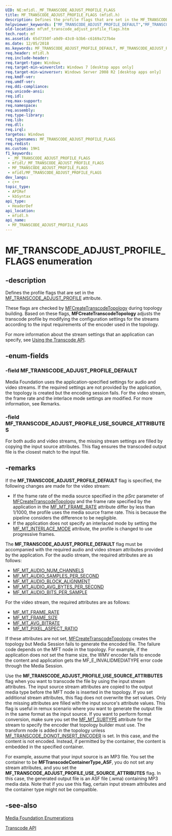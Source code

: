 ```yaml
---
UID: NE:mfidl._MF_TRANSCODE_ADJUST_PROFILE_FLAGS
title: MF_TRANSCODE_ADJUST_PROFILE_FLAGS (mfidl.h)
description: Defines the profile flags that are set in the MF_TRANSCODE_ADJUST_PROFILE attribute.
helpviewer_keywords: ["MF_TRANSCODE_ADJUST_PROFILE_DEFAULT","MF_TRANSCODE_ADJUST_PROFILE_FLAGS","MF_TRANSCODE_ADJUST_PROFILE_FLAGS enumeration [Media Foundation]","MF_TRANSCODE_ADJUST_PROFILE_USE_SOURCE_ATTRIBUTES","mf.mf_transcode_adjust_profile_flags","mfidl/MF_TRANSCODE_ADJUST_PROFILE_DEFAULT","mfidl/MF_TRANSCODE_ADJUST_PROFILE_FLAGS","mfidl/MF_TRANSCODE_ADJUST_PROFILE_USE_SOURCE_ATTRIBUTES"]
old-location: mf\mf_transcode_adjust_profile_flags.htm
tech.root: mf
ms.assetid: 65d7350f-a9d9-43c0-b3b6-c6169a727b4e
ms.date: 12/05/2018
ms.keywords: MF_TRANSCODE_ADJUST_PROFILE_DEFAULT, MF_TRANSCODE_ADJUST_PROFILE_FLAGS, MF_TRANSCODE_ADJUST_PROFILE_FLAGS enumeration [Media Foundation], MF_TRANSCODE_ADJUST_PROFILE_USE_SOURCE_ATTRIBUTES, mf.mf_transcode_adjust_profile_flags, mfidl/MF_TRANSCODE_ADJUST_PROFILE_DEFAULT, mfidl/MF_TRANSCODE_ADJUST_PROFILE_FLAGS, mfidl/MF_TRANSCODE_ADJUST_PROFILE_USE_SOURCE_ATTRIBUTES
req.header: mfidl.h
req.include-header: 
req.target-type: Windows
req.target-min-winverclnt: Windows 7 [desktop apps only]
req.target-min-winversvr: Windows Server 2008 R2 [desktop apps only]
req.kmdf-ver: 
req.umdf-ver: 
req.ddi-compliance: 
req.unicode-ansi: 
req.idl: 
req.max-support: 
req.namespace: 
req.assembly: 
req.type-library: 
req.lib: 
req.dll: 
req.irql: 
targetos: Windows
req.typenames: MF_TRANSCODE_ADJUST_PROFILE_FLAGS
req.redist: 
ms.custom: 19H1
f1_keywords:
 - _MF_TRANSCODE_ADJUST_PROFILE_FLAGS
 - mfidl/_MF_TRANSCODE_ADJUST_PROFILE_FLAGS
 - MF_TRANSCODE_ADJUST_PROFILE_FLAGS
 - mfidl/MF_TRANSCODE_ADJUST_PROFILE_FLAGS
dev_langs:
 - c++
topic_type:
 - APIRef
 - kbSyntax
api_type:
 - HeaderDef
api_location:
 - mfidl.h
api_name:
 - MF_TRANSCODE_ADJUST_PROFILE_FLAGS
---
```


# MF_TRANSCODE_ADJUST_PROFILE_FLAGS enumeration


## -description

Defines the profile flags that are set in the <a href="/windows/desktop/medfound/mf-transcode-adjust-profile">MF_TRANSCODE_ADJUST_PROFILE</a> attribute.

These flags are checked by <a href="/windows/desktop/api/mfidl/nf-mfidl-mfcreatetranscodetopology">MFCreateTranscodeTopology</a> during topology building. Based on these flags, <b>MFCreateTranscodeTopology</b> adjusts the  transcode profile by modifying the configuration settings for the streams according to the input requirements of the encoder used in the topology. 

For more information about the stream settings that an application can specify, see <a href="/windows/desktop/medfound/fast-transcode-objects">Using the Transcode API</a>.

## -enum-fields

### -field MF_TRANSCODE_ADJUST_PROFILE_DEFAULT

Media Foundation uses the application-specified settings for audio and video streams. If the required settings are not provided by the application, the topology is created but the encoding session fails. For the video stream, the frame rate and the interlace mode settings are modified. For more information, see Remarks.

### -field MF_TRANSCODE_ADJUST_PROFILE_USE_SOURCE_ATTRIBUTES

For both audio and video streams, the missing stream settings are filled by copying the input source attributes. This flag ensures the transcoded output file is the closest match to the input file.

## -remarks

If the <b>MF_TRANSCODE_ADJUST_PROFILE_DEFAULT</b> flag is specified, the following changes are made for the video stream:

<ul>
<li>If the frame rate of the media source specified in the <i>pSrc</i> parameter of  <a href="/windows/desktop/api/mfidl/nf-mfidl-mfcreatetranscodetopology">MFCreateTranscodeTopology</a> and the frame rate specified by the application in the <a href="/windows/desktop/medfound/mf-mt-frame-rate-attribute">MF_MT_FRAME_RATE</a> attribute differ by less than 1/1000, the profile uses the media source frame rate. This is because the pipeline considers the difference to be negligible.</li>
<li>If the application does not specify an interlaced mode by setting the <a href="/windows/desktop/medfound/mf-mt-interlace-mode-attribute">MF_MT_INTERLACE_MODE</a> attribute, the profile is changed to use progressive frames.</li>
</ul>
The <b>MF_TRANSCODE_ADJUST_PROFILE_DEFAULT</b> flag must be accompanied with the required audio and video stream attributes provided by the application. For the audio stream, the required attributes are as follows:

<ul>
<li>
<a href="/windows/desktop/medfound/mf-mt-audio-num-channels-attribute">MF_MT_AUDIO_NUM_CHANNELS</a>
</li>
<li>
<a href="/windows/desktop/medfound/mf-mt-audio-samples-per-second-attribute">MF_MT_AUDIO_SAMPLES_PER_SECOND</a>
</li>
<li>
<a href="/windows/desktop/medfound/mf-mt-audio-block-alignment-attribute">MF_MT_AUDIO_BLOCK_ALIGNMENT</a>
</li>
<li>
<a href="/windows/desktop/medfound/mf-mt-audio-avg-bytes-per-second-attribute">MF_MT_AUDIO_AVG_BYTES_PER_SECOND</a>
</li>
<li>
<a href="/windows/desktop/medfound/mf-mt-audio-bits-per-sample-attribute">MF_MT_AUDIO_BITS_PER_SAMPLE</a>
</li>
</ul>
 For the video stream, the required attributes are as follows:

<ul>
<li>
<a href="/windows/desktop/medfound/mf-mt-frame-rate-attribute">MF_MT_FRAME_RATE</a>
</li>
<li>
<a href="/windows/desktop/medfound/mf-mt-frame-size-attribute">MF_MT_FRAME_SIZE</a>
</li>
<li>
<a href="/windows/desktop/medfound/mf-mt-avg-bitrate-attribute">MF_MT_AVG_BITRATE</a>
</li>
<li>
<a href="/windows/desktop/medfound/mf-mt-pixel-aspect-ratio-attribute">MF_MT_PIXEL_ASPECT_RATIO</a>
</li>
</ul>
  If these attributes are not set, <a href="/windows/desktop/api/mfidl/nf-mfidl-mfcreatetranscodetopology">MFCreateTranscodeTopology</a> creates the topology but Media Session fails to generate the encoded file. The failure code depends on the MFT node in the topology. For example, if the application does not set the frame size, the WMV encoder fails to encode the content and application gets the MF_E_INVALIDMEDIATYPE error code through the Media Session.  

Use the <b>MF_TRANSCODE_ADJUST_PROFILE_USE_SOURCE_ATTRIBUTES</b> flag when you want to transcode the file by using the input stream attributes. The input source stream attributes are copied to the output media type before the MFT node is inserted in the topology. If you set additional stream attributes, this flag does not overwrite the set values. Only the missing attributes are filled with the input source's attribute values. This flag is useful in remux scenario where you want to generate the output file in the same format as the input source. If you want to perform format conversion, make sure you set the <a href="/windows/desktop/medfound/mf-mt-subtype-attribute">MF_MT_SUBTYPE</a>  attribute for the stream to specify the encoder that topology builder must use. The transform node is added in the topology unless <a href="/windows/desktop/medfound/mf-transcode-donot-insert-encoder">MF_TRANSCODE_DONOT_INSERT_ENCODER</a> is set. In this case, and the content is not encoded. Instead, if permitted by the container, the content is embedded in the specified container. 

For example, assume that your input source is an MP3 file.  You set the container to be <b>MFTranscodeContainerType_ASF</b>, you do not set any stream attributes, and you set the <b>MF_TRANSCODE_ADJUST_PROFILE_USE_SOURCE_ATTRIBUTES</b> flag. In this case, the generated output file is an ASF file (.wma)  containing MP3 media data. Note that if you use this flag, certain input stream attributes and the container type might not be compatible.

## -see-also

<a href="/windows/desktop/medfound/media-foundation-enumerations">Media Foundation Enumerations</a>



<a href="/windows/desktop/medfound/transcode-api">Transcode API</a>